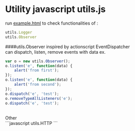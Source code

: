 Utility javascript utils.js
====================

run <a href='https://rawgit.com/pragle/utils.js/master/example.html'>example.html</a> to check functionalities of :
<br />
```javascript
utils.Logger
utils.Observer
```
####utils.Observer
inspired by actionscript EventDispatcher
<br />
can dispatch, listen, remove events with data ex.
<br />
```javascript
var o = new utils.Observer();
o.listen('e', function(data) {
    alert('from first');
});
o.listen('e', function(data) {
    alert('from second');
});
o.dispatch('e', 'test');
o.removeTypeAllListeners('e');
o.dispatch('e', 'test');
```
<br />
Other
<br />
```javascript
utils.HTTP
```